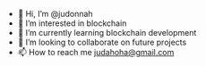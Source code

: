 - 👋 Hi, I’m @judonnah
- 👀 I’m interested in blockchain
- 🌱 I’m currently learning blockchain development
- 💞️ I’m looking to collaborate on future projects
- 📫 How to reach me judahoha@gmail.com

<!---
judonnah/judonnah is a ✨ special ✨ repository because its `README.md` (this file) appears on your GitHub profile.
You can click the Preview link to take a look at your changes.
--->
